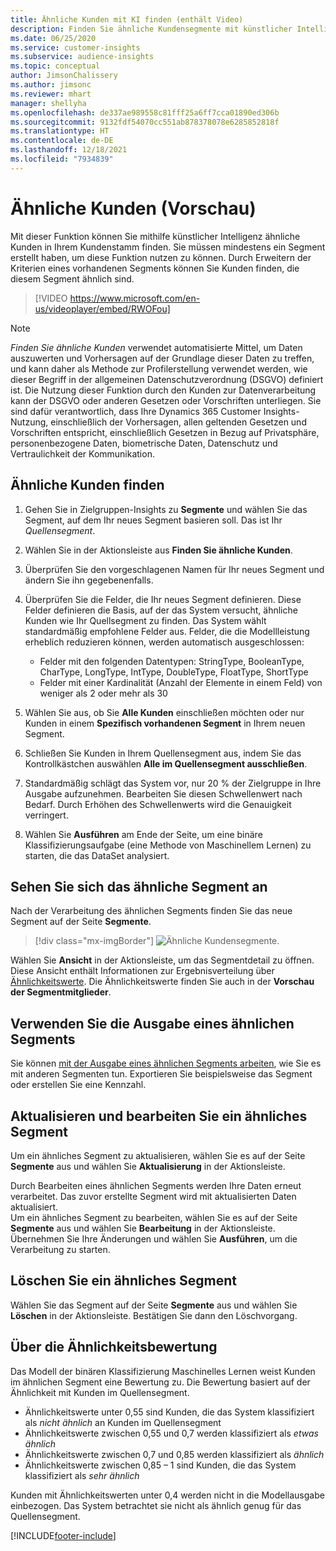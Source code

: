 ```yaml
---
title: Ähnliche Kunden mit KI finden (enthält Video)
description: Finden Sie ähnliche Kundensegmente mit künstlicher Intelligenz.
ms.date: 06/25/2020
ms.service: customer-insights
ms.subservice: audience-insights
ms.topic: conceptual
author: JimsonChalissery
ms.author: jimsonc
ms.reviewer: mhart
manager: shellyha
ms.openlocfilehash: de337ae989558c81fff25a6ff7cca01890ed306b
ms.sourcegitcommit: 9132fdf54070cc551ab878378078e6285852818f
ms.translationtype: HT
ms.contentlocale: de-DE
ms.lasthandoff: 12/18/2021
ms.locfileid: "7934839"
---
```

# <a name="similar-customers-preview"></a>Ähnliche Kunden (Vorschau)

Mit dieser Funktion können Sie mithilfe künstlicher Intelligenz ähnliche Kunden in Ihrem Kundenstamm finden. Sie müssen mindestens ein Segment erstellt haben, um diese Funktion nutzen zu können. Durch Erweitern der Kriterien eines vorhandenen Segments können Sie Kunden finden, die diesem Segment ähnlich sind.

> [!VIDEO https://www.microsoft.com/en-us/videoplayer/embed/RWOFou]

> [!NOTE]
> *Finden Sie ähnliche Kunden* verwendet automatisierte Mittel, um Daten auszuwerten und Vorhersagen auf der Grundlage dieser Daten zu treffen, und kann daher als Methode zur Profilerstellung verwendet werden, wie dieser Begriff in der allgemeinen Datenschutzverordnung (DSGVO) definiert ist. Die Nutzung dieser Funktion durch den Kunden zur Datenverarbeitung kann der DSGVO oder anderen Gesetzen oder Vorschriften unterliegen. Sie sind dafür verantwortlich, dass Ihre Dynamics 365 Customer Insights-Nutzung, einschließlich der Vorhersagen, allen geltenden Gesetzen und Vorschriften entspricht, einschließlich Gesetzen in Bezug auf Privatsphäre, personenbezogene Daten, biometrische Daten, Datenschutz und Vertraulichkeit der Kommunikation.

## <a name="finding-similar-customers"></a>Ähnliche Kunden finden

1. Gehen Sie in Zielgruppen-Insights zu **Segmente** und wählen Sie das Segment, auf dem Ihr neues Segment basieren soll. Das ist Ihr *Quellensegment*.

1. Wählen Sie in der Aktionsleiste aus **Finden Sie ähnliche Kunden**.

1. Überprüfen Sie den vorgeschlagenen Namen für Ihr neues Segment und ändern Sie ihn gegebenenfalls.

1. Überprüfen Sie die Felder, die Ihr neues Segment definieren. Diese Felder definieren die Basis, auf der das System versucht, ähnliche Kunden wie Ihr Quellsegment zu finden. Das System wählt standardmäßig empfohlene Felder aus.
  Felder, die die Modellleistung erheblich reduzieren können, werden automatisch ausgeschlossen:
  
   - Felder mit den folgenden Datentypen: StringType, BooleanType, CharType, LongType, IntType, DoubleType, FloatType, ShortType
   - Felder mit einer Kardinalität (Anzahl der Elemente in einem Feld) von weniger als 2 oder mehr als 30

1. Wählen Sie aus, ob Sie **Alle Kunden** einschließen möchten oder nur Kunden in einem **Spezifisch vorhandenen Segment** in Ihrem neuen Segment.

1. Schließen Sie Kunden in Ihrem Quellensegment aus, indem Sie das Kontrollkästchen auswählen **Alle im Quellensegment ausschließen**.

1. Standardmäßig schlägt das System vor, nur 20 % der Zielgruppe in Ihre Ausgabe aufzunehmen. Bearbeiten Sie diesen Schwellenwert nach Bedarf. Durch Erhöhen des Schwellenwerts wird die Genauigkeit verringert.

1. Wählen Sie **Ausführen** am Ende der Seite, um eine binäre Klassifizierungsaufgabe (eine Methode von Maschinellem Lernen) zu starten, die das DataSet analysiert.

## <a name="view-the-similar-segment"></a>Sehen Sie sich das ähnliche Segment an

Nach der Verarbeitung des ähnlichen Segments finden Sie das neue Segment auf der Seite **Segmente**.

> [!div class="mx-imgBorder"]
> ![Ähnliche Kundensegmente.](media/expanded-segment.png "Ähnliche Kundensegmente")

Wählen Sie **Ansicht** in der Aktionsleiste, um das Segmentdetail zu öffnen. Diese Ansicht enthält Informationen zur Ergebnisverteilung über [Ähnlichkeitswerte](#about-similarity-scores). Die Ähnlichkeitswerte finden Sie auch in der **Vorschau der Segmentmitglieder**.

## <a name="use-the-output-of-a-similar-segment"></a>Verwenden Sie die Ausgabe eines ähnlichen Segments

Sie können [mit der Ausgabe eines ähnlichen Segments arbeiten](segments.md), wie Sie es mit anderen Segmenten tun. Exportieren Sie beispielsweise das Segment oder erstellen Sie eine Kennzahl.

## <a name="refresh-and-edit-a-similar-segment"></a>Aktualisieren und bearbeiten Sie ein ähnliches Segment

Um ein ähnliches Segment zu aktualisieren, wählen Sie es auf der Seite **Segmente** aus und wählen Sie **Aktualisierung** in der Aktionsleiste.

Durch Bearbeiten eines ähnlichen Segments werden Ihre Daten erneut verarbeitet. Das zuvor erstellte Segment wird mit aktualisierten Daten aktualisiert.    
Um ein ähnliches Segment zu bearbeiten, wählen Sie es auf der Seite **Segmente** aus und wählen Sie **Bearbeitung** in der Aktionsleiste. Übernehmen Sie Ihre Änderungen und wählen Sie **Ausführen**, um die Verarbeitung zu starten.

## <a name="delete-a-similar-segment"></a>Löschen Sie ein ähnliches Segment

Wählen Sie das Segment auf der Seite **Segmente** aus und wählen Sie **Löschen** in der Aktionsleiste. Bestätigen Sie dann den Löschvorgang.

## <a name="about-similarity-scores"></a>Über die Ähnlichkeitsbewertung

Das Modell der binären Klassifizierung Maschinelles Lernen weist Kunden im ähnlichen Segment eine Bewertung zu. Die Bewertung basiert auf der Ähnlichkeit mit Kunden im Quellensegment.

- Ähnlichkeitswerte unter 0,55 sind Kunden, die das System klassifiziert als *nicht ähnlich* an Kunden im Quellensegment
- Ähnlichkeitswerte zwischen 0,55 und 0,7 werden klassifiziert als *etwas ähnlich*
- Ähnlichkeitswerte zwischen 0,7 und 0,85 werden klassifiziert als *ähnlich*
- Ähnlichkeitswerte zwischen 0,85 – 1 sind Kunden, die das System klassifiziert als *sehr ähnlich*

Kunden mit Ähnlichkeitswerten unter 0,4 werden nicht in die Modellausgabe einbezogen. Das System betrachtet sie nicht als ähnlich genug für das Quellensegment.


[!INCLUDE[footer-include](../includes/footer-banner.md)]
